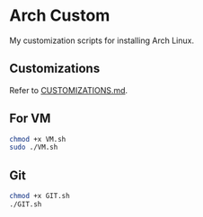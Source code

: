 # Arch Custom
My customization scripts for installing Arch Linux.

## Customizations
Refer to [CUSTOMIZATIONS.md](./CUSTOMIZATIONS.md).

## For VM
```bash
chmod +x VM.sh
sudo ./VM.sh
```

## Git
```bash
chmod +x GIT.sh
./GIT.sh
```
